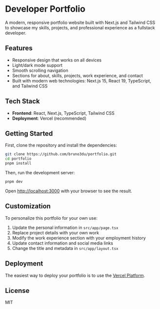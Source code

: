 # Developer Portfolio

A modern, responsive portfolio website built with Next.js and Tailwind CSS to showcase my skills, projects, and professional experience as a fullstack developer.

## Features

- Responsive design that works on all devices
- Light/dark mode support
- Smooth scrolling navigation
- Sections for about, skills, projects, work experience, and contact
- Built with modern web technologies: Next.js 15, React 19, TypeScript, and Tailwind CSS

## Tech Stack

- **Frontend**: React, Next.js, TypeScript, Tailwind CSS
- **Deployment**: Vercel (recommended)

## Getting Started

First, clone the repository and install the dependencies:

```bash
git clone https://github.com/bruno3du/portfolio.git
cd portfolio
pnpm install
```

Then, run the development server:

```bash
pnpm dev
```

Open [http://localhost:3000](http://localhost:3000) with your browser to see the result.

## Customization

To personalize this portfolio for your own use:

1. Update the personal information in `src/app/page.tsx`
2. Replace project details with your own work
3. Modify the work experience section with your employment history
4. Update contact information and social media links
5. Change the title and metadata in `src/app/layout.tsx`

## Deployment

The easiest way to deploy your portfolio is to use the [Vercel Platform](https://vercel.com/new).

## License

MIT
